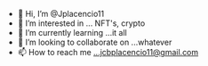 - 👋 Hi, I’m @Jplacencio11
- 👀 I’m interested in ... NFT's, crypto
- 🌱 I’m currently learning ...it all
- 💞️ I’m looking to collaborate on ...whatever
- 📫 How to reach me ...jcbplacencio11@gmail.com

<!---
Jplacencio11/Jplacencio11 is a ✨ special ✨ repository because its `README.md` (this file) appears on your GitHub profile.
You can click the Preview link to take a look at your changes.
--->
